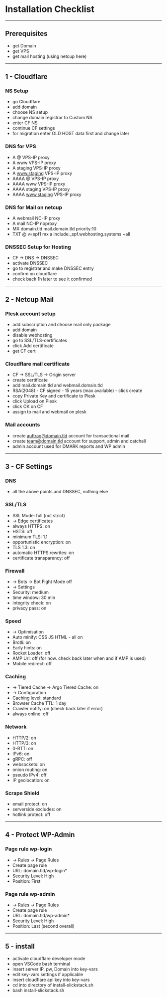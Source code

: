 # Installation Checklist
-----
## Prerequisites
* get Domain
* get VPS
* get mail hosting (using netcup here)
-----

## 1 - Cloudflare
### NS Setup
* go Cloudflare
* add domain
* choose NS setup
* change domain registrar to Custom NS
* enter CF NS
* continue CF settings
* for migration enter OLD HOST data first and change later

### DNS for VPS
* A @ VPS-IP proxy
* A www VPS-IP proxy
* A staging VPS-IP proxy
* A www.staging VPS-IP proxy
* AAAA @ VPS-IP proxy
* AAAA www VPS-IP proxy
* AAAA staging VPS-IP proxy
* AAAA www.staging VPS-IP proxy

### DNS for Mail on netcup
* A webmail NC-IP proxy
* A mail NC-IP noproxy
* MX domain.tld mail.domain.tld priority:10
* TXT @ v=spf1 mx a include:_spf.webhosting.systems ~all

### DNSSEC Setup for Hosting
* CF -> DNS -> DNSSEC
* activate DNSSEC
* go to registrar and make DNSSEC entry
* confirm on cloudflare
* check back 1h later to see it confirmed

-----
## 2 - Netcup Mail

### Plesk account setup
* add subscription and choose mail only package
* add domain
* disable webhosting
* go to SSL/TLS-certificates
* click Add certificate
* get CF cert 

### Cloudflare mail certificate
* CF -> SSL/TLS -> Origin server
* create certificate
* add mail.domain.tld and webmail.domain.tld
* RSA(2048) - CF signed - 15 years (max available) - click create
* copy Private Key and certificate to Plesk
* click Upload on Plesk
* click OK on CF
* assign to mail and webmail on plesk

### Mail accounts
* create auftrag@domain.tld account for transactional mail
* create team@domain.tld account for support, admin and catchall
* admin account used for DMARK reports and WP admin

-----
## 3 - CF Settings 

### DNS
* all the above points and DNSSEC, nothing else

### SSL/TLS
* SSL Mode: full (not strict)
* -> Edge certificates
* always HTTPS: on
* HSTS: off
* minimum TLS: 1.1
* opportunistic encryption: on
* TLS 1.3: on
* automatic HTTPS rewrites: on
* certificate transparency: off

### Firewall
* -> Bots -> Bot Fight Mode off
* -> Settings
* Security: medium
* time window: 30 min
* integrity check: on
* privacy pass: on

### Speed
* -> Optimisation
* Auto minify: CSS JS HTML - all on
* Brotli: on
* Early hints: on
* Rocket Loader: off
* AMP Url: off (for now. check back later when and if AMP is used)
* Mobile redirect: off

### Caching
* -> Tiered Cache -> Argo Tiered Cache: on
* -> Configuration
* Caching level: standard
* Browser Cache TTL: 1 day
* Crawler notify: on (check back later if error)
* always online: off

### Network
* HTTP/2: on
* HTTP/3: on
* 0-RTT: on
* IPv6: on
* gRPC: off
* websockets: on
* onion routing: on
* pseudo IPv4: off
* IP geolocation: on

### Scrape Shield
* email protect: on
* serverside excludes: on
* hotlink protect: off 

-----
## 4 - Protect WP-Admin 

### Page rule wp-login
* -> Rules -> Page Rules
* Create page rule
* URL: domain.tld/wp-login*
* Security Level: High
* Position: First

### Page rule wp-admin
* -> Rules -> Page Rules
* Create page rule
* URL: domain.tld/wp-admin*
* Security Level: High
* Position: Last (second overall)

-----
## 5 - install
* activate cloudflare developer mode
* open VSCode bash terminal
* insert server IP, pw, Domain into key-vars
* edit key-vars settings if applicable
* insert cloudflare api key into key-vars
* cd into directory of install-slickstack.sh
* bash install-slickstack.sh

















